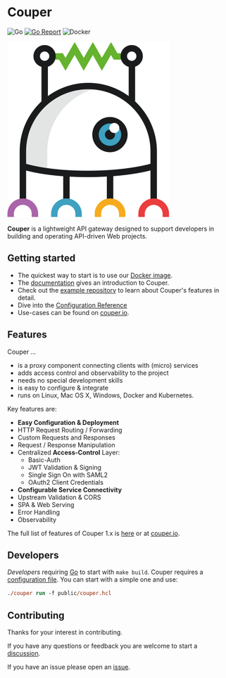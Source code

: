 # Couper

![Go](https://github.com/avenga/couper/workflows/Go/badge.svg)
[![Go Report](https://goreportcard.com/badge/github.com/avenga/couper)](https://goreportcard.com/report/github.com/avenga/couper)
![Docker](https://github.com/avenga/couper/workflows/Docker/badge.svg)

![Couper](docs/img/couper-logo.svg)

**Couper** is a lightweight API gateway designed to support developers in building and operating API-driven Web projects.

## Getting started

* The quickest way to start is to use our [Docker image](https://hub.docker.com/r/avenga/couper).
* The [documentation](https://github.com/avenga/couper/tree/master/docs) gives an introduction to Couper.
* Check out the [example repository](https://github.com/avenga/couper-examples) to learn about Couper's features in detail.
* Dive into the [Configuration Reference](docs/reference/README.md)
* Use-cases can be found on [couper.io](https://couper.io).

## Features

Couper …

* is a proxy component connecting clients with (micro) services
* adds access control and observability to the project
* needs no special development skills
* is easy to configure & integrate
* runs on Linux, Mac OS X, Windows, Docker and Kubernetes.

Key features are:

* **Easy Configuration & Deployment**
* HTTP Request Routing / Forwarding
* Custom Requests and Responses
* Request / Response Manipulation
* Centralized **Access-Control** Layer:
  * Basic-Auth
  * JWT  Validation & Signing
  * Single Sign On with SAML2
  * OAuth2 Client Credentials
* **Configurable Service Connectivity**
* Upstream Validation & CORS
* SPA & Web Serving
* Error Handling
* Observability

The full list of features of Couper 1.x is [here](FEATURES.md) or at [couper.io](https://couper.io/en/features).

## Developers

*Developers* requiring [Go](https://golang.org/) to start with `make build`.
Couper requires a [configuration file](./docs/README.md#configuration-file). You can start with a simple one and use:

```ps
./couper run -f public/couper.hcl
```

## Contributing

Thanks for your interest in contributing.

If you have any questions or feedback you are welcome to start a [discussion](https://github.com/avenga/couper/discussions).

If you have an issue please open an [issue](https://github.com/avenga/couper/issues).
